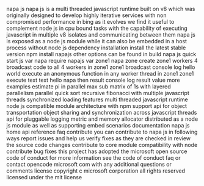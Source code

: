 napa js napa js is a multi threaded javascript runtime built on v8 which was originally designed to develop highly iterative services with non compromised performance in bing as it evolves we find it useful to complement node js in cpu bound tasks with the capability of executing javascript in multiple v8 isolates and communicating between them napa js is exposed as a node js module while it can also be embedded in a host process without node js dependency installation install the latest stable version npm install napajs other options can be found in build napa js quick start js var napa require napajs var zone1 napa zone create zone1 workers 4 broadcast code to all 4 workers in zone1 zone1 broadcast console log hello world execute an anonymous function in any worker thread in zone1 zone1 execute text text hello napa then result console log result value more examples estimate pi in parallel max sub matrix of 1s with layered parallelism parallel quick sort recursive fibonacci with multiple javascript threads synchronized loading features multi threaded javascript runtime node js compatible module architecture with npm support api for object transportation object sharing and synchronization across javascript threads api for pluggable logging metric and memory allocator distributed as a node js module as well as supporting embed scenarios documentation napa js home api reference faq contribute you can contribute to napa js in following ways report issues and help us verify fixes as they are checked in review the source code changes contribute to core module compatibility with node contribute bug fixes this project has adopted the microsoft open source code of conduct for more information see the code of conduct faq or contact opencode microsoft com with any additional questions or comments license copyright c microsoft corporation all rights reserved licensed under the mit license